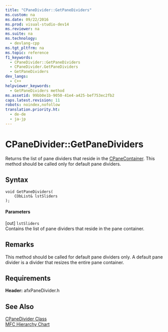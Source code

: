 ```yaml
---
title: "CPaneDivider::GetPaneDividers"
ms.custom: na
ms.date: 09/22/2016
ms.prod: visual-studio-dev14
ms.reviewer: na
ms.suite: na
ms.technology: 
  - devlang-cpp
ms.tgt_pltfrm: na
ms.topic: reference
f1_keywords: 
  - CPaneDivider::GetPaneDividers
  - CPaneDivider.GetPaneDividers
  - GetPaneDividers
dev_langs: 
  - C++
helpviewer_keywords: 
  - GetPaneDividers method
ms.assetid: 99bb0e1b-9050-41e4-a425-bef753ec2fb2
caps.latest.revision: 11
robots: noindex,nofollow
translation.priority.ht: 
  - de-de
  - ja-jp
---
```

# CPaneDivider::GetPaneDividers
Returns the list of pane dividers that reside in the [CPaneContainer](../vs140/cpanecontainer-class.md). This method should be called only for default pane dividers.  
  
## Syntax  
  
```  
void GetPaneDividers(  
    CObList& lstSliders   
);  
```  
  
#### Parameters  
 [out] `lstSliders`  
 Contains the list of pane dividers that reside in the pane container.  
  
## Remarks  
 This method should be called for default pane dividers only. A default pane divider is a divider that resizes the entire pane container.  
  
## Requirements  
 **Header:** afxPaneDivider.h  
  
## See Also  
 [CPaneDivider Class](../vs140/cpanedivider-class.md)   
 [MFC Hierarchy Chart](../vs140/hierarchy-chart.md)